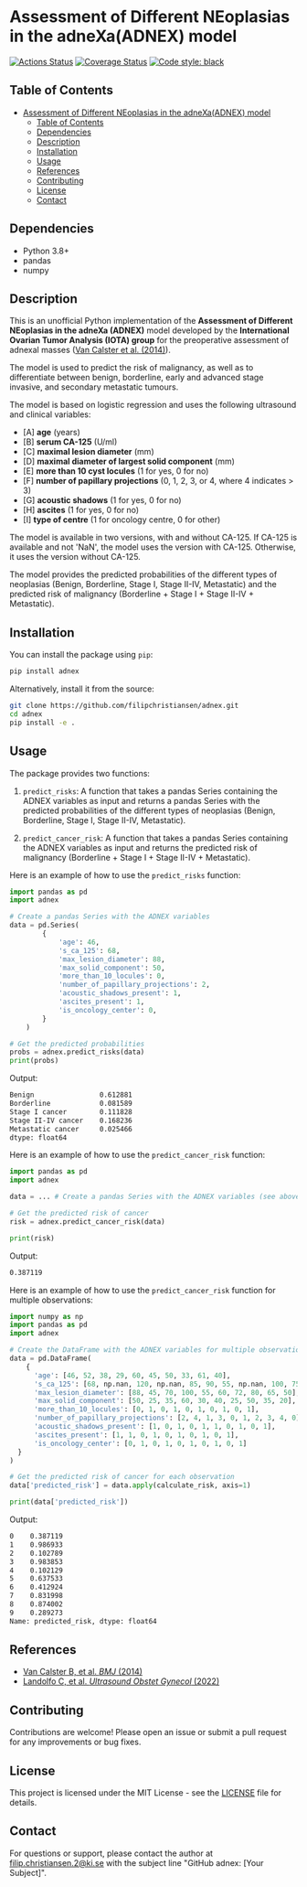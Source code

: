 # Assessment of Different NEoplasias in the adneXa(ADNEX) model

<a href="https://github.com/psf/black/actions"><img alt="Actions Status" src="https://github.com/psf/black/workflows/Test/badge.svg"></a>
<a href="https://coveralls.io/github/psf/black?branch=main"><img alt="Coverage Status" src="https://s3.amazonaws.com/assets.coveralls.io/badges/coveralls_100.svg"></a>
<a href="https://github.com/psf/black"><img alt="Code style: black" src="https://img.shields.io/badge/code%20style-black-000000.svg"></a>

## Table of Contents

- [Assessment of Different NEoplasias in the adneXa(ADNEX) model](#assessment-of-different-neoplasias-in-the-adnexaadnex-model)
  - [Table of Contents](#table-of-contents)
  - [Dependencies](#dependencies)
  - [Description](#description)
  - [Installation](#installation)
  - [Usage](#usage)
  - [References](#references)
  - [Contributing](#contributing)
  - [License](#license)
  - [Contact](#contact)

## Dependencies

- Python 3.8+
- pandas
- numpy

## Description

This is an unofficial Python implementation of the **Assessment of Different NEoplasias in the adneXa (ADNEX)** model developed by the **International Ovarian Tumor Analysis (IOTA) group** for the preoperative assessment of adnexal masses ([Van Calster et al. (2014)](https://doi.org/10.1136/bmj.g5920)).

The model is used to predict the risk of malignancy, as well as to differentiate between benign, borderline, early and advanced stage invasive, and secondary metastatic tumours.

The model is based on logistic regression and uses the following ultrasound and clinical variables:

- [A] **age** (years)
- [B] **serum CA-125** (U/ml)
- [C] **maximal lesion diameter** (mm)
- [D] **maximal diameter of largest solid component** (mm)
- [E] **more than 10 cyst locules** (1 for yes, 0 for no)
- [F] **number of papillary projections** (0, 1, 2, 3, or 4, where 4 indicates > 3)
- [G] **acoustic shadows** (1 for yes, 0 for no)
- [H] **ascites** (1 for yes, 0 for no)
- [I] **type of centre** (1 for oncology centre, 0 for other)

The model is available in two versions, with and without CA-125. If CA-125 is available and not 'NaN', the model uses the version with CA-125. Otherwise, it uses the version without CA-125.

The model provides the predicted probabilities of the different types of neoplasias (Benign, Borderline, Stage I, Stage II-IV, Metastatic) and the predicted risk of malignancy (Borderline + Stage I + Stage II-IV + Metastatic).

## Installation

You can install the package using `pip`:

```bash
pip install adnex
```

Alternatively, install it from the source:

```bash
git clone https://github.com/filipchristiansen/adnex.git
cd adnex
pip install -e .
```

## Usage

The package provides two functions:

1. `predict_risks`: A function that takes a pandas Series containing the ADNEX variables as input and returns a pandas Series with the predicted probabilities of the different types of neoplasias (Benign, Borderline, Stage I, Stage II-IV, Metastatic).

2. `predict_cancer_risk`: A function that takes a pandas Series containing the ADNEX variables as input and returns the predicted risk of malignancy (Borderline + Stage I + Stage II-IV + Metastatic).

Here is an example of how to use the `predict_risks` function:

```python
import pandas as pd
import adnex

# Create a pandas Series with the ADNEX variables
data = pd.Series(
        {
            'age': 46,
            's_ca_125': 68,
            'max_lesion_diameter': 88,
            'max_solid_component': 50,
            'more_than_10_locules': 0,
            'number_of_papillary_projections': 2,
            'acoustic_shadows_present': 1,
            'ascites_present': 1,
            'is_oncology_center': 0,
        }
    )

# Get the predicted probabilities
probs = adnex.predict_risks(data)
print(probs)
```

Output:

``` bash
Benign                0.612881
Borderline            0.081589
Stage I cancer        0.111828
Stage II-IV cancer    0.168236
Metastatic cancer     0.025466
dtype: float64
```

Here is an example of how to use the `predict_cancer_risk` function:

```python
import pandas as pd
import adnex

data = ... # Create a pandas Series with the ADNEX variables (see above)

# Get the predicted risk of cancer
risk = adnex.predict_cancer_risk(data)

print(risk)
```

Output:

```bash
0.387119
```

Here is an example of how to use the `predict_cancer_risk` function for multiple observations:

```python
import numpy as np
import pandas as pd
import adnex

# Create the DataFrame with the ADNEX variables for multiple observations
data = pd.DataFrame(
    {
      'age': [46, 52, 38, 29, 60, 45, 50, 33, 61, 40],
      's_ca_125': [68, np.nan, 120, np.nan, 85, 90, 55, np.nan, 100, 75],
      'max_lesion_diameter': [88, 45, 70, 100, 55, 60, 72, 80, 65, 50],
      'max_solid_component': [50, 25, 35, 60, 30, 40, 25, 50, 35, 20],
      'more_than_10_locules': [0, 1, 0, 1, 0, 1, 0, 1, 0, 1],
      'number_of_papillary_projections': [2, 4, 1, 3, 0, 1, 2, 3, 4, 0],
      'acoustic_shadows_present': [1, 0, 1, 0, 1, 1, 0, 1, 0, 1],
      'ascites_present': [1, 1, 0, 1, 0, 1, 0, 1, 0, 1],
      'is_oncology_center': [0, 1, 0, 1, 0, 1, 0, 1, 0, 1]
  }
)

# Get the predicted risk of cancer for each observation
data['predicted_risk'] = data.apply(calculate_risk, axis=1)

print(data['predicted_risk'])
```

Output:

```bash
0    0.387119
1    0.986933
2    0.102789
3    0.983853
4    0.102129
5    0.637533
6    0.412924
7    0.831998
8    0.874002
9    0.289273
Name: predicted_risk, dtype: float64
```

## References

- [Van Calster B, et al. *BMJ* (2014)](https://doi.org/10.1136/bmj.g5920)
- [Landolfo C, et al. *Ultrasound Obstet Gynecol* (2022)](https://doi.org/10.1002/uog.26080)

## Contributing

Contributions are welcome! Please open an issue or submit a pull request for any improvements or bug fixes.

## License

This project is licensed under the MIT License - see the [LICENSE](LICENSE) file for details.

## Contact

For questions or support, please contact the author at [filip.christiansen.2@ki.se](mailto:filip.christiansen.2@ki.se) with the subject line "GitHub adnex: [Your Subject]".
